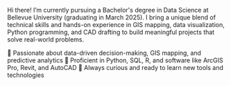 Hi there! I’m currently pursuing a Bachelor's degree in Data Science at Bellevue University (graduating in March 2025). I bring a unique blend of technical skills and hands-on experience in GIS mapping, data visualization, Python programming, and CAD drafting to build meaningful projects that solve real-world problems.

🔹 Passionate about data-driven decision-making, GIS mapping, and predictive analytics
🔹 Proficient in Python, SQL, R, and software like ArcGIS Pro, Revit, and AutoCAD
🔹 Always curious and ready to learn new tools and technologies
